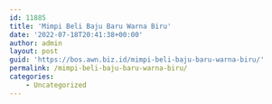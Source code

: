 ```yaml
---
id: 11885
title: 'Mimpi Beli Baju Baru Warna Biru'
date: '2022-07-18T20:41:38+00:00'
author: admin
layout: post
guid: 'https://bos.awn.biz.id/mimpi-beli-baju-baru-warna-biru/'
permalink: /mimpi-beli-baju-baru-warna-biru/
categories:
    - Uncategorized
---
```


